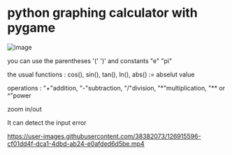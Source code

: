 # python graphing calculator with pygame

![image](https://user-images.githubusercontent.com/38382073/126915241-6811e7db-120e-4819-a549-a5c3c217582b.PNG)

you can use the parentheses '(' ')' and constants "e" "pi"

the usual functions : cos(), sin(), tan(), ln(), abs() := abselut value

operations : "+"addition, "-"subtraction, "/"division, "*"multiplication, "** or ^"power

zoom in/out 

It can detect the input error


https://user-images.githubusercontent.com/38382073/126915596-cf01dd4f-dca1-4dbd-ab24-e0afded6d5be.mp4
